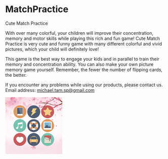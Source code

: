 # MatchPractice
Cute Match Practice

With over many colorful, your children will improve their concentration, memory and motor skills while playing this rich and fun game! Cute Match Practice is very cute and funny game with many different colorful and vivid pictures, which your child will definitely love!  

This game is the best way to engage your kids and in parallel to train their memory and concentration ability. You can also make your own picture memory game yourself. Remember, the fewer the number of flipping cards, the better.

If you encounter any problems while using our products, please contact us. Email address: michael.tam.sp@gmail.com

![Alt text](https://github.com/OpenLinkCat/MatchPractice/blob/master/icon-s.png)

